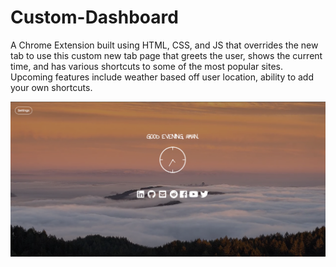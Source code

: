 # Custom-Dashboard

A Chrome Extension built using HTML, CSS, and JS that overrides the new tab to use this custom new tab page that greets the user, shows the current time, and has various shortcuts to some of the most popular sites. Upcoming features include weather based off user location, ability to add your own shortcuts.


![What is this](sample_pic.png)
